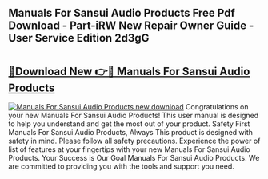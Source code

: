 ## Manuals For Sansui Audio Products Free Pdf Download - Part-iRW New Repair Owner Guide - User Service Edition 2d3gG

# <h2><a href="http://bc56406.oget.top/?id=Manuals+For+Sansui+Audio+Products">🔗Download New 👉🔴 Manuals For Sansui Audio Products</a></h2>

[![Manuals For Sansui Audio Products new download](https://i.imgur.com/5g1atiW.png)](http://bc56406.oget.top/?id=Manuals+For+Sansui+Audio+Products)
Congratulations on your new Manuals For Sansui Audio Products! This user manual is designed to help you understand and get the most out of your product. Safety First Manuals For Sansui Audio Products, Always This product is designed with safety in mind. Please follow all safety precautions. Experience the power of list of features at your fingertips with your new Manuals For Sansui Audio Products. Your Success is Our Goal Manuals For Sansui Audio Products. We are committed to providing you with the tools and support you need.

